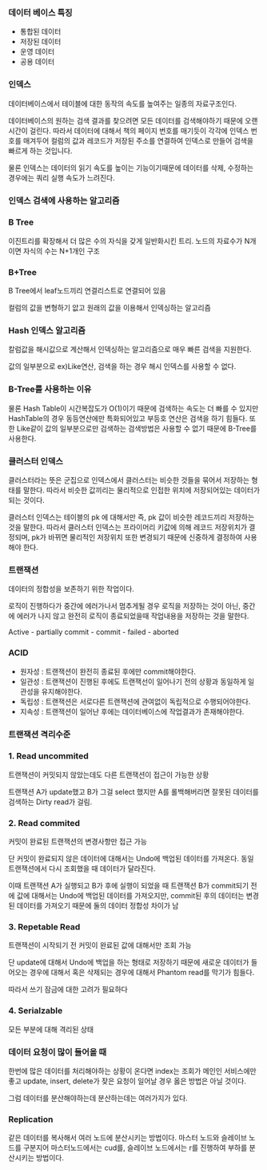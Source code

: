 ### 데이터 베이스 특징

- 통합된 데이터
- 저장된 데이터
- 운영 데이터
- 공용 데이터



### 인덱스

 데이터베이스에서 테이블에 대한 동작의 속도를 높여주는 일종의 자료구조인다.

 데이터베이스의 원하는 검색 결과를 찾으려면 모든 데이터를 검색해야하기 때문에 오랜 시간이 걸린다. 따라서 데이터에 대해서 책의 페이지 번호를 매기듯이 각각에 인덱스 번호를 매겨두어 컬럼의 값과 레코드가 저장된 주소를 연결하여 인덱스로 만들어 검색을 빠르게 하는 것입니다.



 물론 인덱스는 데이터의 읽기 속도를 높이는 기능이기때문에 데이터를 삭제, 수정하는 경우에는 쿼리 실행 속도가 느려진다.



### 인덱스 검색에 사용하는 알고리즘

### B Tree

 이진트리를 확장해서 더 많은 수의 자식을 갖게 일반화시킨 트리. 노드의 자료수가 N개 이면 자식의 수는 N+1개인 구조

### B+Tree

 B Tree에서 leaf노드끼리 연결리스트로 연결되어 있음

 컬럼의 값을 변형하기 앖고 원래의 값을 이용해서 인덱싱하는 알고리즘

### Hash 인덱스 알고리즘

 칼럼값을 해시값으로 계산해서 인덱싱하는 알고리즘으로 매우 빠른 검색을 지원한다.

 값의 일부분으로 ex)Like연산, 검색을 하는 경우 해시 인덱스를 사용할 수 없다.



### B-Tree를 사용하는 이유

 물론 Hash Table이 시간복잡도가 O(1)이기 때문에 검색하는 속도는 더 빠를 수 있지만 HashTable의 경우 동등연산에만 특화되어있고 부등호 연산은 검색을 하기 힘들다. 또한 Like같이 값의 일부분으로만 검색하는 검색방법은 사용할 수 없기 때문에 B-Tree를 사용한다.



### 클러스터 인덱스

 클러스터라는 뜻은 군집으로 인덱스에서 클러스터는 비슷한 것들을 묶어서 저장하는 형태를 말한다. 따라서 비슷한 값끼리는 물리적으로 인접한 위치에 저장되어있는 데이터가 되는 것이다.

 클러스터 인덱스는 테이블의 pk 에 대해서만 즉, pk 값이 비슷한 레코드끼리 저장하는 것을 말한다. 따라서 클러스터 인덱스는 프라이머리 키값에 의해 레코드 저장위치가 결정되며, pk가 바뀌면 물리적인 저장위치 또한 변경되기 때문에 신중하게 결정하여 사용해야 한다.



### 트랜잭션

 데이터의 정합성을 보존하기 위한 작업이다.

 로직이 진행하다가 중간에 에러가나서 멈추게될 경우 로직을 저장하는 것이 아닌, 중간에 에러가 나지 않고 완전히 로직이 종료되었을때 작업내용을 저장하는 것을 말한다.

 Active - partially commit - commit - failed - aborted



### ACID

- 원자성 : 트랜잭션이 완전히 종료된 후에만 commit해야한다.
- 일관성 : 트랜잭션이 진행된 후에도 트랜잭선이 일어나기 전의 상황과 동일하게 일관성을 유지해야한다.
- 독립성 : 트랜잭션은 서로다른 트랜잭션에 관여없이 독립적으로 수행되어야한다.
- 지속성 : 트랜잭션이 일어난 후에는 데이터베이스에 작업결과가 존재해야한다.



### 트랜잭션 격리수준



### 1. Read uncommited

 트랜잭션이 커밋되지 않았는데도 다른 트랜잭션이 접근이 가능한 상황

 트랜잭션 A가 update했고 B가 그걸 select 했지만 A를 롤백해버리면 잘못된 데이터를 검색하는 Dirty read가 걸림.

### 2. Read commited

 커밋이 완료된 트랜잭션의 변경사항만 접근 가능

 단 커밋이 완료되지 않은 데이터에 대해서는 Undo에 백업된 데이터를 가져온다.  동일 트랜잭션에서 다시 조회했을 때 데이터가 달라진다.

 이때 트랜잭션 A가 실행되고 B가 후에 실행이 되었을 때 트랜잭션 B가 commit되기 전에 값에 대해서는 Undo에 백업된 데이터를 가져오지만, commit된 후의 데이터는 변경된 데이터를 가져오기 때문에 둘의 데이터 정합성 차이가 남

### 3. Repetable Read

 트랜잭션이 시작되기 전 커밋이 완료된 값에 대해서만 조회 가능

 단 update에 대해서 Undo에 백업을 하는 형태로 저장하기 때문에 새로운 데이터가 들어오는 경우에 대해서 혹은 삭제되는 경우에 대해서 Phantom read를 막기가 힘들다.

 따라서 쓰기 잠금에 대한 고려가 필요하다

### 4. Serialzable

 모든 부분에 대해 격리된 상태





### 데이터 요청이 많이 들어올 때

 한번에 많은 데이터를 처리해야하는 상황이 온다면 index는 조회가 메인인 서비스에만 좋고 update, insert, delete가 잦은 요청이 일어날 경우 옳은 방법은 아닐 것이다.

 그럼 데이터를 분산해야하는데 분산하는데는 여러가지가 있다.



###  Replication

 같은 데이터를 복사해서 여러 노드에 분산시키는 방법이다. 마스터 노드와 슬레이브 노드를 구분지어 마스터노드에서는 cud를, 슬레이브 노드에서는 r를 진행하여 부하를 분산시키는 방법이다.
